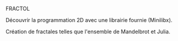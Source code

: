 FRACTOL

Découvrir la programmation 2D avec une librairie fournie (Minilibx).

Création de fractales telles que l'ensemble de Mandelbrot et Julia.
